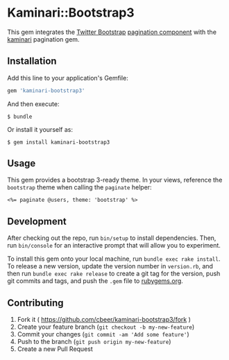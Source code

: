 # Kaminari::Bootstrap3

This gem integrates the [Twitter Bootstrap](http://twitter.github.com/bootstrap/) [pagination component](http://twitter.github.com/bootstrap/components.html#pagination) with the [kaminari](https://github.com/amatsuda/kaminari) pagination gem.

## Installation

Add this line to your application's Gemfile:

```ruby
gem 'kaminari-bootstrap3'
```

And then execute:

    $ bundle

Or install it yourself as:

    $ gem install kaminari-bootstrap3

## Usage

This gem provides a bootstrap 3-ready theme. In your views, reference the `bootstrap` theme when calling the `paginate` helper: 

```erb
<%= paginate @users, theme: 'bootstrap' %>
```

## Development

After checking out the repo, run `bin/setup` to install dependencies. Then, run `bin/console` for an interactive prompt that will allow you to experiment.

To install this gem onto your local machine, run `bundle exec rake install`. To release a new version, update the version number in `version.rb`, and then run `bundle exec rake release` to create a git tag for the version, push git commits and tags, and push the `.gem` file to [rubygems.org](https://rubygems.org).

## Contributing

1. Fork it ( https://github.com/cbeer/kaminari-bootstrap3/fork )
2. Create your feature branch (`git checkout -b my-new-feature`)
3. Commit your changes (`git commit -am 'Add some feature'`)
4. Push to the branch (`git push origin my-new-feature`)
5. Create a new Pull Request
